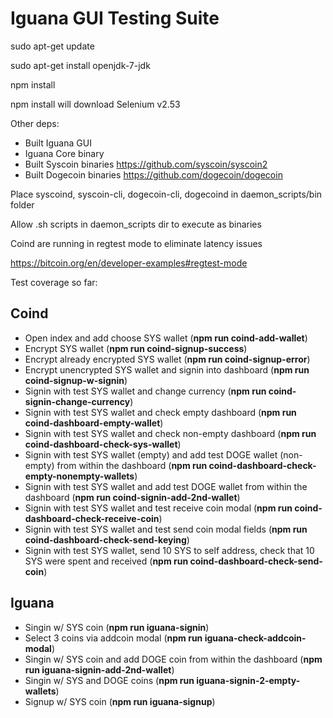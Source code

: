 # Iguana GUI Testing Suite

sudo apt-get update

sudo apt-get install openjdk-7-jdk

npm install

npm install will download Selenium v2.53

Other deps:
- Built Iguana GUI
- Iguana Core binary
- Built Syscoin binaries https://github.com/syscoin/syscoin2
- Built Dogecoin binaries https://github.com/dogecoin/dogecoin

Place syscoind, syscoin-cli, dogecoin-cli, dogecoind in daemon_scripts/bin folder

Allow .sh scripts in daemon_scripts dir to execute as binaries

Coind are running in regtest mode to eliminate latency issues

https://bitcoin.org/en/developer-examples#regtest-mode

Test coverage so far:
## Coind ##
- Open index and add choose SYS wallet (**npm run coind-add-wallet**)
- Encrypt SYS wallet (**npm run coind-signup-success**)
- Encrypt already encrypted SYS wallet (**npm run coind-signup-error**)
- Encrypt unencrypted SYS wallet and signin into dashboard (**npm run coind-signup-w-signin**)
- Signin with test SYS wallet and change currency (**npm run coind-signin-change-currency**)
- Signin with test SYS wallet and check empty dashboard (**npm run coind-dashboard-empty-wallet**)
- Signin with test SYS wallet and check non-empty dashboard (**npm run coind-dashboard-check-sys-wallet**)
- Signin with test SYS wallet (empty) and add test DOGE wallet (non-empty) from within the dashboard (**npm run coind-dashboard-check-empty-nonempty-wallets**)
- Signin with test SYS wallet and add test DOGE wallet from within the dashboard (**npm run coind-signin-add-2nd-wallet**)
- Signin with test SYS wallet and test receive coin modal (**npm run coind-dashboard-check-receive-coin**)
- Signin with test SYS wallet and test send coin modal fields (**npm run coind-dashboard-check-send-keying**)
- Signin with test SYS wallet, send 10 SYS to self address, check that 10 SYS were spent and received (**npm run coind-dashboard-check-send-coin**)

## Iguana ##
- Singin w/ SYS coin (**npm run iguana-signin**)
- Select 3 coins via addcoin modal (**npm run iguana-check-addcoin-modal**)
- Singin w/ SYS coin and add DOGE coin from within the dashboard (**npm run iguana-signin-add-2nd-wallet**)
- Singin w/ SYS and DOGE coins (**npm run iguana-signin-2-empty-wallets**)
- Signup w/ SYS coin (**npm run iguana-signup**)